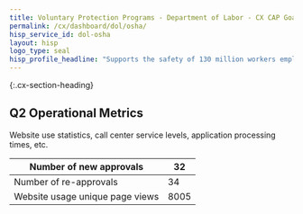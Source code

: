 ```yaml
---
title: Voluntary Protection Programs - Department of Labor - CX CAP Goal Dashboard
permalink: /cx/dashboard/dol/osha/
hisp_service_id: dol-osha
layout: hisp
logo_type: seal
hisp_profile_headline: "Supports the safety of 130 million workers employed across 8 million worksites."
---
```


{:.cx-section-heading}
## Q2 Operational Metrics

Website use statistics, call center service levels, application processing times, etc.

| Number of new approvals         | 32   |
|--------------------------------------|------|
| Number of re-approvals         | 34   |
| Website usage unique page views | 8005 |
